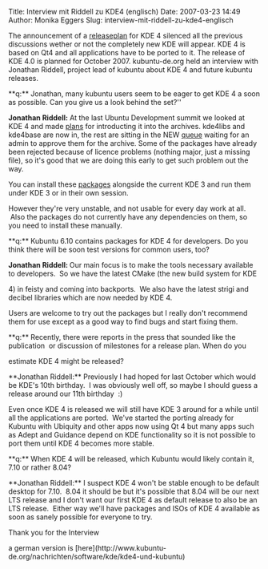 Title: Interview mit Riddell zu KDE4 (englisch)
Date: 2007-03-23 14:49
Author: Monika Eggers
Slug: interview-mit-riddell-zu-kde4-englisch

The announcement of a
[releaseplan](http://techbase.kde.org/Schedules/KDE4/4.0_Release_Roadmap)
for KDE 4 silenced all the previous discussions wether or not the
completely new KDE will appear. KDE 4 is based on Qt4 and all
applications have to be ported to it. The release of KDE 4.0 is planned
for October 2007. kubuntu-de.org held an interview with Jonathan
Riddell, project lead of kubuntu about KDE 4 and future kubuntu
releases.

</p>
**q:** Jonathan, many kubuntu users seem to be eager to get KDE 4 a soon
as possible. Can you give us a look behind the set?''  

<strong>  

Jonathan Riddell:</strong> At the last Ubuntu Development summit we
looked at KDE 4 and made
[plans](https://wiki.kubuntu.org/KubuntuFeistyKde4Plan) for introducting
it into the archives. kde4libs and kde4base are now in, the rest are
sitting in the NEW [queue](https://launchpad.net/ubuntu/feisty/+queue)
waiting for an admin to approve them for the archive. Some of the
packages have already been rejected because of licence problems (nothing
major, just a missing file), so it's good that we are doing this early
to get such problem out the way.  

You can install these
[packages](http://kubuntu.org/announcements/kde4-3.80.3.php) alongside
the current KDE 3 and run them under KDE 3 or in their own session.  

However they're very unstable, and not usable for every day work at all.
 Also the packages do not currently have any dependencies on them, so
you need to install these manually.

</p>
**q:** Kubuntu 6.10 contains packages for KDE 4 for developers. Do you
think there will be soon test versions for common users, too?  

<strong>  

Jonathan Riddell: </strong>Our main focus is to make the tools necessary
available to developers.  So we have the latest CMake (the new build
system for KDE  

4\) in feisty and coming into backports.  We also have the latest strigi
and decibel libraries which are now needed by KDE 4.  

Users are welcome to try out the packages but I really don't recommend
them for use except as a good way to find bugs and start fixing them.

</p>
**q:** Recently, there were reports in the press that sounded like the
publication  or discussion of milestones for a release plan. When do
you  

estimate KDE 4 might be released?

</p>
**Jonathan Riddell:** Previously I had hoped for last October which
would be KDE's 10th birthday.  I was obviously well off, so maybe I
should guess a release around our 11th birthday  :)  

Even once KDE 4 is released we will still have KDE 3 around for a while
until all the applications are ported.  We've started the porting
already for Kubuntu with Ubiquity and other apps now using Qt 4 but many
apps such as Adept and Guidance depend on KDE functionality so it is not
possible to port them until KDE 4 becomes more stable.

</p>
**q:** When KDE 4 will be released, which Kubuntu would likely contain
it, 7.10 or rather 8.04?

</p>
**Jonathan Riddell:** I suspect KDE 4 won't be stable enough to be
default desktop for 7.10.  8.04 it should be but it's possible that 8.04
will be our next LTS release and I don't want our first KDE 4 as default
release to also be an LTS release.  Either way we'll have packages and
ISOs of KDE 4 available as soon as sanely possible for everyone to try.

</p>
Thank you for the Interview

</p>
a german version is
[here](http://www.kubuntu-de.org/nachrichten/software/kde/kde4-und-kubuntu)

</p>

